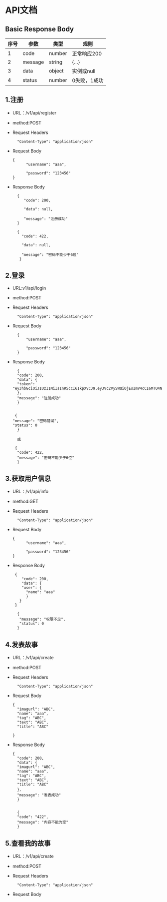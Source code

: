 # API文档
## Basic Response Body

序号  |参数|类型|规则|
---- | -----| -----|-----|
1|code|number|正常响应200|
2|message|string|{...}|
3|data|object|实例或null|
4|status|number|0失败，1成功|

## 1.注册

- URL：/v1/api/register  

- method:POST

- Request Headers

        "Content-Type": "application/json"

- Request Body

      {  
            "username": "aaa",  
    
            "password": "123456"    
      }
- Response Body

        {
           "code": 200,
           
           "data": null,
           
           "message": "注册成功"
        }

        {
          "code": 422,
          
          "data": null,
          
          "message": "密码不能少于6位"
         }
## 2.登录
- URL:v1/api/login

- method:POST

- Request Headers

        "Content-Type": "application/json"

- Request Body

        {  
            "username": "aaa",  
    
            "password": "123456"    
        }
- Response Body

        {
        "code": 200,
        "data": {
        "token":      "eyJhbGciOiJIUzI1NiIsInR5cCI6IkpXVCJ9.eyJVc2VySWQiOjEsImV4cCI6MTU4NzAyOTU1NCwiaWF0IjoxNTg2NDI0NzU0LCJpc3MiOiJoYWNrd2VlayIsInN1YiI6InVzZXIgdG9rZW4ifQ.U35akfANrcQqx2zI25lQAsJFopQMbYawHYKNAVTdGjY"
        },
        "message": "注册成功"
        }

     
       {
      "message": "密码错误",
      "status": 0
        }
        
        或
        
       {
        "code": 422,
        "message": "密码不能少于6位"
        }
## 3.获取用户信息

- URL：/v1/api/info 

- method:GET

- Request Headers

        "Content-Type": "application/json"

- Request Body

      {  
            "username": "aaa",  
    
            "password": "123456"    
      }
- Response Body
        
       {
          "code": 200,
          "data": {
          "user": {
            "name": "aaa"
            }
         }
       }
     
        {
         "message": "权限不足",
         "status": 0
        }

## 4.发表故事

- URL：/v1/api/create

- method:POST

- Request Headers

        "Content-Type": "application/json"

- Request Body

      {  
        "imagurl": "ABC",
        "name": "aaa",
        "tag": "ABC",
        "text": "ABC",
        "title": "ABC"
            
      }
- Response Body

      {
        "code": 200,
        "data": {
        "imagurl": "ABC",
        "name": "aaa",
        "tag": "ABC",
        "text": "ABC",
        "title": "ABC"
        }，
        "message": "发表成功"
        }
        
        
        {
        "code": "422",
        "message": "内容不能为空"
        }
        
## 5.查看我的故事

- URL：/v1/api/create

- method:POST

- Request Headers

        "Content-Type": "application/json"

- Request Body

        
    


 
        
        
        
        
        
